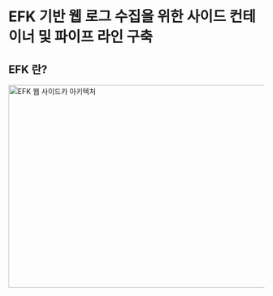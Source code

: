 # EFK 기반 웹 로그 수집을 위한 사이드 컨테이너 및 파이프 라인 구축

## EFK 란?   

<img src="https://github.com/Virusuki/kubernetes-k8s/blob/main/k8s-develop/Logging%20(container)/files/Sidecar_img.PNG" width="550px" height="400px" title="px(픽셀) 크기 설정" alt="EFK 웹 사이드카 아키텍처"></img><br/>
